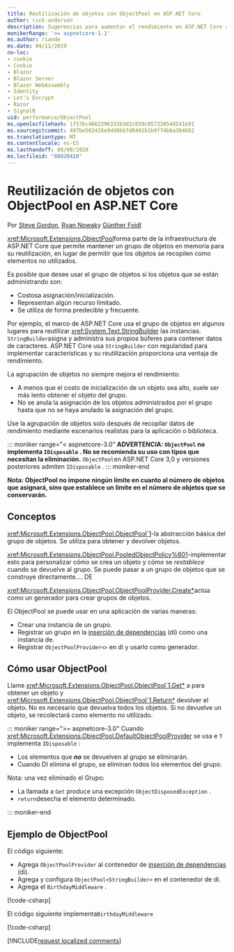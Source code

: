 ```yaml
---
title: Reutilización de objetos con ObjectPool en ASP.NET Core
author: rick-anderson
description: Sugerencias para aumentar el rendimiento en ASP.NET Core aplicaciones mediante ObjectPool.
monikerRange: '>= aspnetcore-1.1'
ms.author: riande
ms.date: 04/11/2019
no-loc:
- cookie
- Cookie
- Blazor
- Blazor Server
- Blazor WebAssembly
- Identity
- Let's Encrypt
- Razor
- SignalR
uid: performance/ObjectPool
ms.openlocfilehash: 1f57bc4662296333b3d2c659c057230548541b91
ms.sourcegitcommit: 497be502426e9d90bb7d0401b1b9f74b6a384682
ms.translationtype: MT
ms.contentlocale: es-ES
ms.lasthandoff: 08/08/2020
ms.locfileid: "88020410"
---
```

# <a name="object-reuse-with-objectpool-in-aspnet-core"></a>Reutilización de objetos con ObjectPool en ASP.NET Core

Por [Steve Gordon](https://twitter.com/stevejgordon), [Ryan Nowak](https://github.com/rynowak)y [Günther Foidl](https://github.com/gfoidl)

<xref:Microsoft.Extensions.ObjectPool>forma parte de la infraestructura de ASP.NET Core que permite mantener un grupo de objetos en memoria para su reutilización, en lugar de permitir que los objetos se recopilen como elementos no utilizados.

Es posible que desee usar el grupo de objetos si los objetos que se están administrando son:

- Costosa asignación/inicialización.
- Representan algún recurso limitado.
- Se utiliza de forma predecible y frecuente.

Por ejemplo, el marco de ASP.NET Core usa el grupo de objetos en algunos lugares para reutilizar <xref:System.Text.StringBuilder> las instancias. `StringBuilder`asigna y administra sus propios búferes para contener datos de caracteres. ASP.NET Core usa `StringBuilder` con regularidad para implementar características y su reutilización proporciona una ventaja de rendimiento.

La agrupación de objetos no siempre mejora el rendimiento:

- A menos que el costo de inicialización de un objeto sea alto, suele ser más lento obtener el objeto del grupo.
- No se anula la asignación de los objetos administrados por el grupo hasta que no se haya anulado la asignación del grupo.

Use la agrupación de objetos solo después de recopilar datos de rendimiento mediante escenarios realistas para la aplicación o biblioteca.

::: moniker range="< aspnetcore-3.0"
**ADVERTENCIA: `ObjectPool` no implementa `IDisposable` . No se recomienda su uso con tipos que necesitan la eliminación.** `ObjectPool`en ASP.NET Core 3,0 y versiones posteriores admiten `IDisposable` .
::: moniker-end

**Nota: ObjectPool no impone ningún límite en cuanto al número de objetos que asignará, sino que establece un límite en el número de objetos que se conservarán.**

## <a name="concepts"></a>Conceptos

<xref:Microsoft.Extensions.ObjectPool.ObjectPool`1>-la abstracción básica del grupo de objetos. Se utiliza para obtener y devolver objetos.

<xref:Microsoft.Extensions.ObjectPool.PooledObjectPolicy%601>-implementar esto para personalizar cómo se crea un objeto y cómo se *restablece* cuando se devuelve al grupo. Se puede pasar a un grupo de objetos que se construye directamente.... DE

<xref:Microsoft.Extensions.ObjectPool.ObjectPoolProvider.Create*>actúa como un generador para crear grupos de objetos.
<!-- REview, there is no ObjectPoolProvider<T> -->

El ObjectPool se puede usar en una aplicación de varias maneras:

* Crear una instancia de un grupo.
* Registrar un grupo en la [inserción de dependencias](xref:fundamentals/dependency-injection) (di) como una instancia de.
* Registrar `ObjectPoolProvider<>` en di y usarlo como generador.

## <a name="how-to-use-objectpool"></a>Cómo usar ObjectPool

Llame <xref:Microsoft.Extensions.ObjectPool.ObjectPool`1.Get*> a para obtener un objeto y <xref:Microsoft.Extensions.ObjectPool.ObjectPool`1.Return*> devolver el objeto.  No es necesario que devuelva todos los objetos. Si no devuelve un objeto, se recolectará como elemento no utilizado.

::: moniker range=">= aspnetcore-3.0"
Cuando <xref:Microsoft.Extensions.ObjectPool.DefaultObjectPoolProvider> se usa e `T` implementa `IDisposable` :

* Los elementos que ***no*** se devuelven al grupo se eliminarán.
* Cuando DI elimina el grupo, se eliminan todos los elementos del grupo.

Nota: una vez eliminado el Grupo:

* La llamada a `Get` produce una excepción `ObjectDisposedException` .
* `return`desecha el elemento determinado.

::: moniker-end

## <a name="objectpool-sample"></a>Ejemplo de ObjectPool

El código siguiente:

* Agrega `ObjectPoolProvider` al contenedor de [inserción de dependencias](xref:fundamentals/dependency-injection) (di).
* Agrega y configura `ObjectPool<StringBuilder>` en el contenedor de di.
* Agrega el `BirthdayMiddleware` .

[!code-csharp[](ObjectPool/ObjectPoolSample/Startup.cs?name=snippet)]

El código siguiente implementa`BirthdayMiddleware`

[!code-csharp[](ObjectPool/ObjectPoolSample/BirthdayMiddleware.cs?name=snippet)]

[!INCLUDE[request localized comments](~/includes/code-comments-loc.md)]
